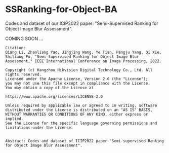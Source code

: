# SSRanking-for-Object-BA
Codes and dataset of our ICIP2022 paper: "Semi-Supervised Ranking for Object Image Blur Assessment".

COMING SOON ... 





```
Citation:
Qiang Li, Zhaoliang Yao, Jingjing Wang, Ye Tian, Pengju Yang, Di Xie, Shiliang Pu, "Semi-Supervised Ranking for Object Image Blur Assessment," IEEE International Conference on Image Processing, 2022.
```

```
Copyright (c) Hangzhou Hikvision Digital Technology Co., Ltd. All rights reserved.
Licensed under the Apache License, Version 2.0 (the "License");
you may not use this file except in compliance with the License.
You may obtain a copy of the License at

https://www.apache.org/licenses/LICENSE-2.0

Unless required by applicable law or agreed to in writing, software
distributed under the License is distributed on an "AS IS" BASIS,
WITHOUT WARRANTIES OR CONDITIONS OF ANY KIND, either express or implied.
See the License for the specific language governing permissions and
limitations under the License.


Abstract: Codes and dataset of ICIP2022 paper "Semi-supervised Ranking for Object Image Blur Assessment".
```
